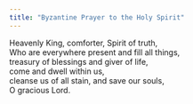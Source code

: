 ```yaml
---
title: "Byzantine Prayer to the Holy Spirit"
---
```


Heavenly King, comforter, Spirit of truth, \
Who are everywhere present and fill all things, \
treasury of blessings and giver of life, \
come and dwell within us, \
cleanse us of all stain, and save our souls, \
O gracious Lord.
